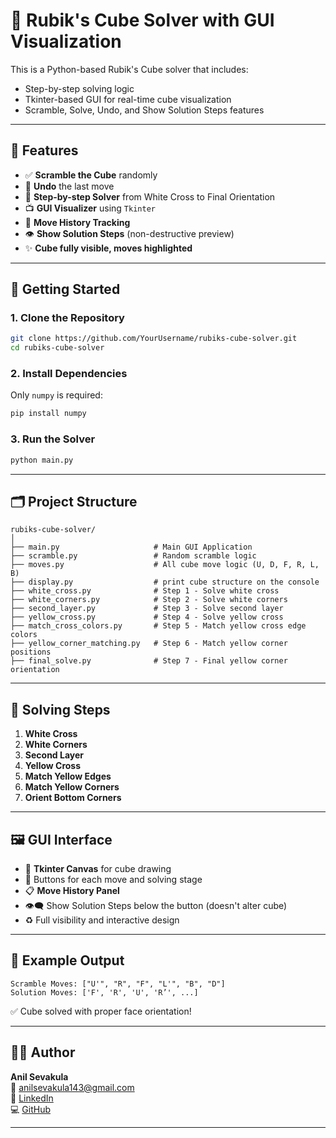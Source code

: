 # 🧊 Rubik's Cube Solver with GUI Visualization

This is a Python-based Rubik's Cube solver that includes:
- Step-by-step solving logic
- Tkinter-based GUI for real-time cube visualization
- Scramble, Solve, Undo, and Show Solution Steps features

---

## 📌 Features

- ✅ **Scramble the Cube** randomly  
- 🔄 **Undo** the last move  
- 🎯 **Step-by-step Solver** from White Cross to Final Orientation  
- 📺 **GUI Visualizer** using `Tkinter`  
- 📝 **Move History Tracking**  
- 👁️ **Show Solution Steps** (non-destructive preview)  
- ✨ **Cube fully visible, moves highlighted**

---

## 🚀 Getting Started

### 1. Clone the Repository

```bash
git clone https://github.com/YourUsername/rubiks-cube-solver.git
cd rubiks-cube-solver
```

### 2. Install Dependencies

Only `numpy` is required:

```bash
pip install numpy
```

### 3. Run the Solver

```bash
python main.py
```

---

## 🗂️ Project Structure

```
rubiks-cube-solver/
│
├── main.py                     # Main GUI Application
├── scramble.py                 # Random scramble logic
├── moves.py                    # All cube move logic (U, D, F, R, L, B)
├── display.py                  # print cube structure on the console
├── white_cross.py              # Step 1 - Solve white cross
├── white_corners.py            # Step 2 - Solve white corners
├── second_layer.py             # Step 3 - Solve second layer
├── yellow_cross.py             # Step 4 - Solve yellow cross
├── match_cross_colors.py       # Step 5 - Match yellow cross edge colors
├── yellow_corner_matching.py   # Step 6 - Match yellow corner positions
├── final_solve.py              # Step 7 - Final yellow corner orientation
```

---

## 🧠 Solving Steps

1. **White Cross**  
2. **White Corners**  
3. **Second Layer**  
4. **Yellow Cross**  
5. **Match Yellow Edges**  
6. **Match Yellow Corners**  
7. **Orient Bottom Corners**

---

## 🖼️ GUI Interface

- 🎨 **Tkinter Canvas** for cube drawing  
- 🔘 Buttons for each move and solving stage  
- 📋 **Move History Panel**  
- 👁️‍🗨️ Show Solution Steps below the button (doesn't alter cube)  
- ♻️ Full visibility and interactive design  

---

## 📸 Example Output

```
Scramble Moves: ["U'", "R", "F", "L'", "B", "D"]
Solution Moves: ['F', 'R', 'U', 'R’', ...]
```

✅ Cube solved with proper face orientation!

---

## 👨‍💻 Author

**Anil Sevakula**  
📧 [anilsevakula143@gmail.com](mailto:anilsevakula143@gmail.com)  
🔗 [LinkedIn](https://www.linkedin.com/in/anil-sevakula/)  
💻 [GitHub](https://github.com/AnilSevakula)

---
